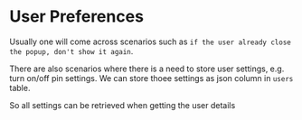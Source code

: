 # User Preferences 
Usually one will come across scenarios such as `if the user already close the popup, don't show it again`.

There are also scenarios where there is a need to store user settings, e.g. turn on/off pin settings. We can store thoee settings as json column in `users` table.

So all settings can be retrieved when getting the user details 
